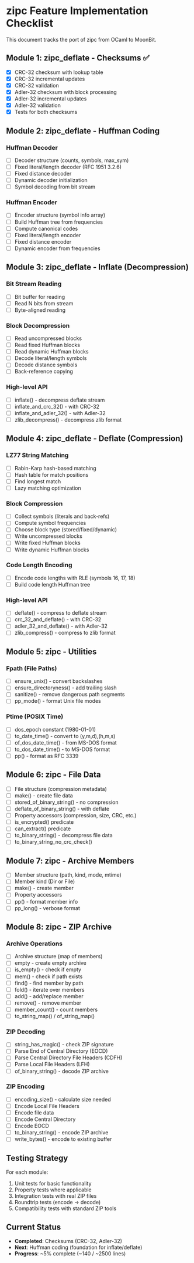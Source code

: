 # zipc Feature Implementation Checklist

This document tracks the port of zipc from OCaml to MoonBit.

## Module 1: zipc_deflate - Checksums ✅

- [x] CRC-32 checksum with lookup table
- [x] CRC-32 incremental updates
- [x] CRC-32 validation
- [x] Adler-32 checksum with block processing
- [x] Adler-32 incremental updates
- [x] Adler-32 validation
- [x] Tests for both checksums

## Module 2: zipc_deflate - Huffman Coding

### Huffman Decoder
- [ ] Decoder structure (counts, symbols, max_sym)
- [ ] Fixed literal/length decoder (RFC 1951 3.2.6)
- [ ] Fixed distance decoder
- [ ] Dynamic decoder initialization
- [ ] Symbol decoding from bit stream

### Huffman Encoder
- [ ] Encoder structure (symbol info array)
- [ ] Build Huffman tree from frequencies
- [ ] Compute canonical codes
- [ ] Fixed literal/length encoder
- [ ] Fixed distance encoder
- [ ] Dynamic encoder from frequencies

## Module 3: zipc_deflate - Inflate (Decompression)

### Bit Stream Reading
- [ ] Bit buffer for reading
- [ ] Read N bits from stream
- [ ] Byte-aligned reading

### Block Decompression
- [ ] Read uncompressed blocks
- [ ] Read fixed Huffman blocks
- [ ] Read dynamic Huffman blocks
- [ ] Decode literal/length symbols
- [ ] Decode distance symbols
- [ ] Back-reference copying

### High-level API
- [ ] inflate() - decompress deflate stream
- [ ] inflate_and_crc_32() - with CRC-32
- [ ] inflate_and_adler_32() - with Adler-32
- [ ] zlib_decompress() - decompress zlib format

## Module 4: zipc_deflate - Deflate (Compression)

### LZ77 String Matching
- [ ] Rabin-Karp hash-based matching
- [ ] Hash table for match positions
- [ ] Find longest match
- [ ] Lazy matching optimization

### Block Compression
- [ ] Collect symbols (literals and back-refs)
- [ ] Compute symbol frequencies
- [ ] Choose block type (stored/fixed/dynamic)
- [ ] Write uncompressed blocks
- [ ] Write fixed Huffman blocks
- [ ] Write dynamic Huffman blocks

### Code Length Encoding
- [ ] Encode code lengths with RLE (symbols 16, 17, 18)
- [ ] Build code length Huffman tree

### High-level API
- [ ] deflate() - compress to deflate stream
- [ ] crc_32_and_deflate() - with CRC-32
- [ ] adler_32_and_deflate() - with Adler-32
- [ ] zlib_compress() - compress to zlib format

## Module 5: zipc - Utilities

### Fpath (File Paths)
- [ ] ensure_unix() - convert backslashes
- [ ] ensure_directoryness() - add trailing slash
- [ ] sanitize() - remove dangerous path segments
- [ ] pp_mode() - format Unix file modes

### Ptime (POSIX Time)
- [ ] dos_epoch constant (1980-01-01)
- [ ] to_date_time() - convert to (y,m,d),(h,m,s)
- [ ] of_dos_date_time() - from MS-DOS format
- [ ] to_dos_date_time() - to MS-DOS format
- [ ] pp() - format as RFC 3339

## Module 6: zipc - File Data

- [ ] File structure (compression metadata)
- [ ] make() - create file data
- [ ] stored_of_binary_string() - no compression
- [ ] deflate_of_binary_string() - with deflate
- [ ] Property accessors (compression, size, CRC, etc.)
- [ ] is_encrypted() predicate
- [ ] can_extract() predicate
- [ ] to_binary_string() - decompress file data
- [ ] to_binary_string_no_crc_check()

## Module 7: zipc - Archive Members

- [ ] Member structure (path, kind, mode, mtime)
- [ ] Member kind (Dir or File)
- [ ] make() - create member
- [ ] Property accessors
- [ ] pp() - format member info
- [ ] pp_long() - verbose format

## Module 8: zipc - ZIP Archive

### Archive Operations
- [ ] Archive structure (map of members)
- [ ] empty - create empty archive
- [ ] is_empty() - check if empty
- [ ] mem() - check if path exists
- [ ] find() - find member by path
- [ ] fold() - iterate over members
- [ ] add() - add/replace member
- [ ] remove() - remove member
- [ ] member_count() - count members
- [ ] to_string_map() / of_string_map()

### ZIP Decoding
- [ ] string_has_magic() - check ZIP signature
- [ ] Parse End of Central Directory (EOCD)
- [ ] Parse Central Directory File Headers (CDFH)
- [ ] Parse Local File Headers (LFH)
- [ ] of_binary_string() - decode ZIP archive

### ZIP Encoding
- [ ] encoding_size() - calculate size needed
- [ ] Encode Local File Headers
- [ ] Encode file data
- [ ] Encode Central Directory
- [ ] Encode EOCD
- [ ] to_binary_string() - encode ZIP archive
- [ ] write_bytes() - encode to existing buffer

## Testing Strategy

For each module:
1. Unit tests for basic functionality
2. Property tests where applicable
3. Integration tests with real ZIP files
4. Roundtrip tests (encode → decode)
5. Compatibility tests with standard ZIP tools

## Current Status

- **Completed**: Checksums (CRC-32, Adler-32)
- **Next**: Huffman coding (foundation for inflate/deflate)
- **Progress**: ~5% complete (~140 / ~2500 lines)

